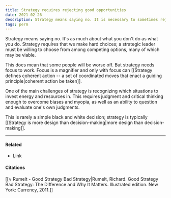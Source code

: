 ```yaml
---
title: Strategy requires rejecting good opportunities 
date: 2021-02-26
description: Strategy means saying no. It is necessary to sometimes reject some good opportunities to focus energy on others. 
tags: perm
---
```


Strategy means saying no. It's as much about what you don't do as what you do. Strategy requires that we make hard choices; a strategic leader must be willing to choose from among competing options, many of which may be viable. 

This does mean that some people will be worse off. But strategy needs focus to work. Focus is a magnifier and only with focus can [[Strategy defines coherent action -- a set of coordinated moves that enact a guiding principle|coherent action be taken]]. 

One of the main challenges of strategy is recognizing which situations to invest energy and resources in. This requires judgment and critical thinking enough to overcome biases and myopia, as well as an ability to question and evaluate one's own judgments. 

This is rarely a simple black and white decision; strategy is typically [[Strategy is more design than decision-making|more design than decision-making]]. 

---
#### Related
- Link

#### Citations
[[≈ Rumelt - Good Strategy Bad Strategy|Rumelt, Richard. Good Strategy Bad Strategy: The Difference and Why It Matters. Illustrated edition. New York: Currency, 2011.]]